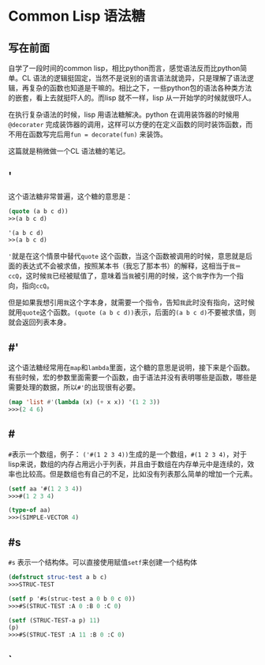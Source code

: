 # Common Lisp 语法糖

## 写在前面
自学了一段时间的common lisp，相比python而言，感觉语法反而比python简单。CL 语法的逻辑挺固定，当然不是说别的语言语法就诡异，只是理解了语法逻辑，再复杂的函数也知道是干嘛的。相比之下，一些python包的语法各种类方法的嵌套，看上去就挺吓人的。而lisp 就不一样，lisp 从一开始学的时候就很吓人。

在执行复杂语法的时候，lisp 用语法糖解决。python 在调用装饰器的时候用`@decorater` 完成装饰器的调用，这样可以方便的在定义函数的同时装饰函数，而不用在函数写完后用`fun = decorate(fun)` 来装饰。

这篇就是稍微做一个CL 语法糖的笔记。

## '
这个语法糖非常普遍，这个糖的意思是：

~~~lisp
(quote (a b c d))
>>(a b c d)

'(a b c d)
>>(a b c d)
~~~

`'`就是在这个情景中替代`quote` 这个函数，当这个函数被调用的时候，意思就是后面的表达式不会被求值，按照某本书（我忘了那本书）的解释，这相当于`我＝ccQ`，这时候`我`已经被赋值了，意味着当`我`被引用的时候，这个`我`字作为一个指向，指向`ccQ`。

但是如果我想引用`我`这个字本身，就需要一个指令，告知`我`此时没有指向，这时候就用`quote`这个函数。`(quote (a b c d))`表示，后面的`(a b c d)`不要被求值，则就会返回列表本身。

## \#'
这个语法糖经常用在`map`和`lambda`里面，这个糖的意思是说明，接下来是个函数。有些时候，宏的参数里面需要一个函数，由于语法并没有表明哪些是函数，哪些是需要处理的数据，所以`#'`的出现很有必要。

~~~lisp
(map 'list #'(lambda (x) (+ x x)) '(1 2 3))
>>>(2 4 6)
~~~

## \# 
`#`表示一个数组，例子： `('#(1 2 3 4))`生成的是一个数组，`#(1 2 3 4)`，对于lisp来说，数组的内存占用远小于列表，并且由于数组在内存单元中是连续的，效率也比较高。但是数组也有自己的不足，比如没有列表那么简单的增加一个元素。

~~~lisp
(setf aa '#(1 2 3 4))
>>>#(1 2 3 4)

(type-of aa)
>>>(SIMPLE-VECTOR 4)
~~~

## \#s
`#s` 表示一个结构体。可以直接使用赋值`setf`来创建一个结构体

~~~lisp
(defstruct struc-test a b c)
>>>STRUC-TEST

(setf p '#s(struc-test a 0 b 0 c 0))
>>>#S(STRUC-TEST :A 0 :B 0 :C 0)

(setf (STRUC-TEST-a p) 11)
(p)
>>>#S(STRUC-TEST :A 11 :B 0 :C 0)
~~~

## \`